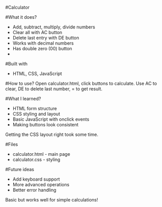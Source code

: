 #Calculator



#What it does?
- Add, subtract, multiply, divide numbers
- Clear all with AC button
- Delete last entry with DE button
- Works with decimal numbers
- Has double zero (00) button
- 
#Built with
- HTML, CSS, JavaScript

#How to use?
Open calculator.html, click buttons to calculate. Use AC to clear, DE to delete last number, = to get result.

#What I learned?
- HTML form structure
- CSS styling and layout
- Basic JavaScript with onclick events
- Making buttons look consistent

Getting the CSS layout right took some time.

#Files
- calculator.html - main page
- calculator.css - styling

#Future ideas
- Add keyboard support
- More advanced operations
- Better error handling

Basic but works well for simple calculations!

